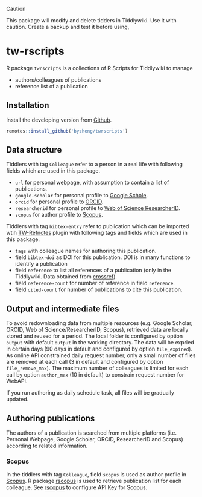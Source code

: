 
> [!CAUTION]
> This package will modify and delete tidders in Tiddlywiki. Use it with caution. 
> Create a backup and test it before using,

# tw-rscripts

R package `twrscripts` is a collections of R Scripts for Tiddlywiki to manage

* authors/colleagues of publications
* reference list of a publication

## Installation

Install the developing version from [Github](https://github.com/byzheng/twrscripts).

```r
remotes::install_github('byzheng/twrscripts')
```


## Data structure

Tiddlers with tag `Colleague` refer to a person in a real life with following fields which are used in this package.

* `url` for personal webpage, with assumption to contain a list of publications.
* `google-scholar` for personal profile to [Google Schole](https://scholar.google.com).
* `orcid` for personal profile to [ORCID](https://orcid.org/).
* `researcherid` for personal profile to [Web of Science ResearcherID](https://www.webofscience.com/wos/author/search).
* `scopus` for author profile to [Scopus](https://www.scopus.com/). 

Tiddlers with tag `bibtex-entry` refer to publication which can be imported wtih [TW-Refnotes](https://kookma.github.io/TW-Refnotes/) plugin with following tags and fields which are used 
in this package.

* `tags` with colleague names for authoring this publication.
* field `bibtex-doi` as DOI for this publication. DOI is in many functions to identify a publication
* field `reference` to list all references of a publication (only in the Tiddlywiki. Data obtained from [crossref](https://www.crossref.org/)).
* field `reference-count` for number of reference in field `reference`.
* field `cited-count` for number of publications to cite this publication.

## Output and intermediate files
To avoid redownloading data from multiple resources (e.g. Google Scholar, ORCID, Web of Science/ResearcherID, Scopus), retrieved data are locally stored and reused for a period. The local folder is configured by option `output` with default `output` in the working directory. The data will be expried in certain days (90 days in default and configured by option `file_expired`). As online API constrained daily request number, only a small number of files are removed at each call (3 in default and configured by option `file_remove_max`). The maximum number of colleagues is limited for each call by option `author_max` (10 in default) to constrain request number for WebAPI.

If you run authoring as daily schedule task, all files will be gradually updated. 

## Authoring publications

The authors of a publication is searched from multiple platforms (i.e. Personal Webpage, Google Scholar, ORCID, ResearcherID and Scopus) according to related information.

### Scopus

In the tiddlers with tag `Colleague`, field `scopus` is used as author profile in [Scopus](https://www.scopus.com/). R package [rscopus](https://github.com/muschellij2/rscopus) is used to retrieve publication list for each colleague. See [rscopus](https://github.com/muschellij2/rscopus) to configure API Key for Scopus.


